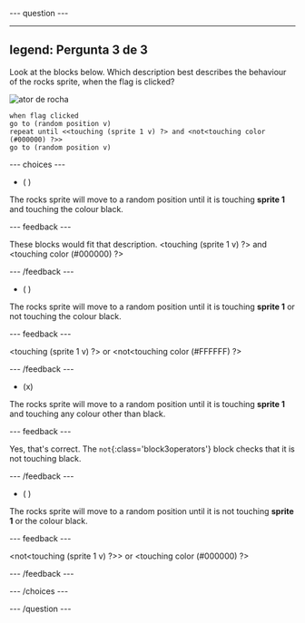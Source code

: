 
--- question ---

---
legend: Pergunta 3 de 3
---

Look at the blocks below. Which description best describes the behaviour of the rocks sprite, when the flag is clicked?


![ator de rocha](images/rocks-sprite.png)
```blocks3
when flag clicked
go to (random position v)
repeat until <<touching (sprite 1 v) ?> and <not<touching color (#000000) ?>>
go to (random position v)
```

--- choices ---

- ( )

The rocks sprite will move to a random position until it is touching **sprite 1** and touching the colour black.

  --- feedback ---

These blocks would fit that description. <touching (sprite 1 v) ?> and <touching color (#000000) ?>

  --- /feedback ---

- ( )

The rocks sprite will move to a random position until it is touching **sprite 1** or not touching the colour black.

  --- feedback ---

<touching (sprite 1 v) ?> or <not<touching color (#FFFFFF) ?>

  --- /feedback ---

- (x)

The rocks sprite will move to a random position until it is touching **sprite 1** and touching any colour other than black.

  --- feedback ---

Yes, that's correct. The `not`{:class='block3operators'} block checks that it is not touching black.

  --- /feedback ---

- ( )

The rocks sprite will move to a random position until it is not touching **sprite 1** or the colour black.

  --- feedback ---

<not<touching (sprite 1 v) ?>> or <touching color (#000000) ?>

  --- /feedback ---

--- /choices ---

--- /question ---
